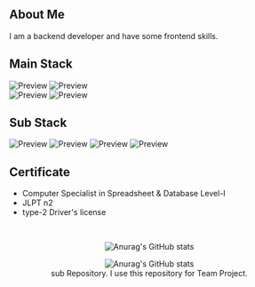 ## About Me
I am a backend developer and have some frontend skills. 

## Main Stack
![Preview](https://img.shields.io/badge/-Java-orange?style=flat-square)
![Preview](https://img.shields.io/badge/-Oracle-red?style=flat-square)  
![Preview](https://img.shields.io/badge/-MyBatis-lightgreen?style=flat-square)
![Preview](https://img.shields.io/badge/-Spring-brightgreen?style=flat-square)

## Sub Stack
![Preview](https://img.shields.io/badge/-HTML-1877f2?style=flat-square)
![Preview](https://img.shields.io/badge/-CSS-lightblue?style=flat-square)
![Preview](https://img.shields.io/badge/-JavaScript-skyblue?style=flat-square)
![Preview](https://img.shields.io/badge/-JQuery-blue?style=flat-square)  

## Certificate
- Computer Specialist in Spreadsheet & Database Level-I
- JLPT n2
- type-2 Driver's license

<div align=center>
<br>
  
  ![Anurag's GitHub stats](https://github-readme-stats.vercel.app/api?username=MinminC&hide=contribs,prs)  
    
  ![Anurag's GitHub stats](https://github-readme-stats.vercel.app/api?username=minjmin&hide=contribs,prs)  
  sub Repository. I use this repository for Team Project.  
  
</div>
